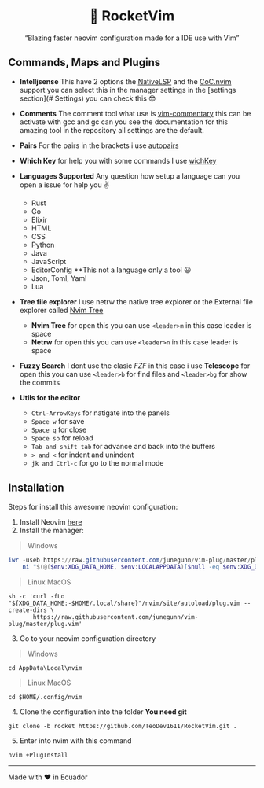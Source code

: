 <div align="center">

  # :rocket: RocketVim
  <q>Blazing faster neovim configuration made for a IDE use with Vim</q>

</div>

## Commands, Maps and Plugins

- **Intelljsense** This have 2 options the [NativeLSP](https://github.com/neovim/nvim-lspconfig) and the [CoC.nvim](https://github.com/neoclide/coc.nvim) support you can select this in the manager settings in the [settings section](# Settings) you can check this :sunglasses:

- **Comments** The comment tool what use is [vim-commentary](https://github.com/tpope/vim-commentary) this can be activate with gcc and gc can you see the documentation for this amazing tool in the repository all settings are the default.

- **Pairs** For the pairs in the brackets i use [autopairs](https://github.com/jiangmiao/auto-pairs)

- **Which Key** for help you with some commands I use [wichKey](https://github.com/folke/which-key.nvim)

- **Languages Supported** Any question how setup a language can you open a issue for help you :v:
  - Rust
  - Go
  - Elixir
  - HTML
  - CSS
  - Python
  - Java
  - JavaScript
  - EditorConfig **This not a language only a tool :smiley:
  - Json, Toml, Yaml
  - Lua

- **Tree file explorer** I use netrw the native tree explorer or the External file explorer called [Nvim Tree](https://github.com/kyazdani42/nvim-tree.lua)
  - **Nvim Tree** for open this you can use ```<leader>m``` in this case leader is space
  - **Netrw** for open this you can use ```<leader>n``` in this case leader is space

- **Fuzzy Search** I dont use the clasic *FZF* in this case i use **Telescope** for open this  you can use ````<leader>b```` for find files and ```<leader>bg``` for show the commits

- **Utils for the editor**
  - ```Ctrl-ArrowKeys``` for natigate into the panels
  - ```Space w``` for save
  - ```Space q``` for close
  - ```Space so``` for reload
  - ````Tab and shift tab```` for advance and back into the buffers
  - `````> and <````` for indent and unindent
  - ````jk and Ctrl-c```` for go to the normal mode

## Installation

Steps for install this awesome neovim configuration:

1. Install Neovim [here](https://github.com/neovim/neovim)
2. Install the manager:

> Windows
````ps1
iwr -useb https://raw.githubusercontent.com/junegunn/vim-plug/master/plug.vim |`
    ni "$(@($env:XDG_DATA_HOME, $env:LOCALAPPDATA)[$null -eq $env:XDG_DATA_HOME])/nvim-data/site/autoload/plug.vim" -Force
````
> Linux MacOS
````shell
sh -c 'curl -fLo "${XDG_DATA_HOME:-$HOME/.local/share}"/nvim/site/autoload/plug.vim --create-dirs \
       https://raw.githubusercontent.com/junegunn/vim-plug/master/plug.vim'
````

3. Go to your neovim configuration directory

>Windows
````
cd AppData\Local\nvim
````
> Linux MacOS
`````
cd $HOME/.config/nvim
`````

4. Clone the configuration into the folder **You need git**
```
git clone -b rocket https://github.com/TeoDev1611/RocketVim.git .
```
5. Enter into nvim with this command
````
nvim +PlugInstall
````

---
Made with ❤ in Ecuador
